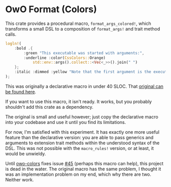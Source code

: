 # OwO Format (Colors)

This crate provides a procedural macro, `format_args_colored!`, which transforms
a small DSL to a composition of `format_args!` and trait method calls.

```rs
logln!(
    :bold .{
        :green "This executable was started with arguments:",
        :underline :color(CssColors::Orange)
            std::env::args().collect::<Vec<_>>().join(" ")
    };
    :italic :dimmed :yellow "Note that the first argument is the executable path."
);
```

This was originally a declarative macro in under 40 SLOC. That [original can be
found here].

If you want to use this macro, it isn't ready. It works, but you probably
shouldn't add this crate as a dependency.

The original is small and useful however; just copy the declarative macro into
your codebase and use it until you find its limitations.

For now, I'm satisfied with this experiment. It has exactly one more useful
feature than the declarative version: you are able to pass generics and
arguments to extension trait methods within the understood syntax of the DSL.
This was not possible with the `macro_rules!` version, or at least, it would be unwieldy.

Until [owo-colors] fixes issue [#45] (perhaps this macro can help), this project is
dead in the water. The original macro has the same problem, I thought it was
an implementation problem on my end, which why there are two. Neither work.

[owo-colors]: https://github.com/jam1garner/owo-colors
[#45]: https://github.com/jam1garner/owo-colors/issues/45
[original can be found here]: https://github.com/spikespaz/allfollow/blob/372b54b830964f6530f108e76bc2e0abee336bb6/src/fmt_colors.rs
